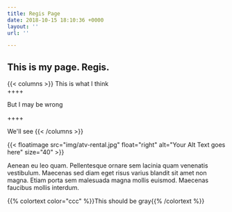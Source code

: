 ```yaml
---
title: Regis Page
date: 2018-10-15 18:10:36 +0000
layout: ''
url: ''

---
```

## This is my page. Regis.

{{< columns >}} This is what I think  
\++++ 

But I may be wrong

\++++ 

We'll see {{< /columns >}}

{{< floatimage src="img/atv-rental.jpg" float="right" alt="Your Alt Text goes here" size="40" >}}

Aenean eu leo quam. Pellentesque ornare sem lacinia quam venenatis vestibulum. Maecenas sed diam eget risus varius blandit sit amet non magna. Etiam porta sem malesuada magna mollis euismod. Maecenas faucibus mollis interdum.

{{% colortext color="ccc" %}}This should be gray{{% /colortext %}}